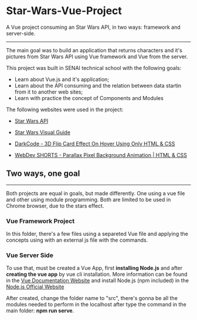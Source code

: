 # Star-Wars-Vue-Project
A Vue project consuming an Star Wars API, in two ways: framework and server-side.

---

The main goal was to build an application that returns characters and it's pictures from Star Wars API using Vue framework and Vue from the server.

This project was built in SENAI technical school with the following goals:

- Learn about Vue.js and it's application; 
- Learn about the API consuming and the relation between data startin from it to another web sites;
- Learn with practice the concept of Components and Modules

The following websites were used in the project:

- [Star Wars API](https://swapi.co/ "Star Wars API")

- [Star Wars Visual Guide](https://starwars-visualguide.com/ "Star Wars Visual Guide")

- [DarkCode - 3D Flip Card Effect On Hover Using Only HTML & CSS](
https://www.youtube.com/watch?v=uR7EbQImYmo "CSS Card Effect")

- [WebDev SHORTS - Parallax Pixel Background Animation | HTML & CSS](
https://www.youtube.com/watch?v=aywzn9cf-_U "CSS Stars Background Effect")

## Two ways, one goal
---

Both projects are equal in goals, but made differently. One using a vue file and other using module programming. Both are limited to be used in Chrome browser, due to the stars effect.

### Vue Framework Project

In this folder, there's a few files using a separeted Vue file and applying the concepts using with an external js file with the commands.

### Vue Server Side

To use that, must be created a Vue App, first **installing Node.js** and after **creating the vue app** by vue cli installation. More information can be found in the [Vue Documentation Website](https://vuejs.org/ "Vue Documentation Website") and install Node.js (npm included) in the [Node.js Official Website](https://nodejs.org/en/ "Node.js Official Website")

After created, change the folder name to "src", there's gonna be all the modules needed to perform in the localhost after type the command in the main folder: **npm run serve**.

